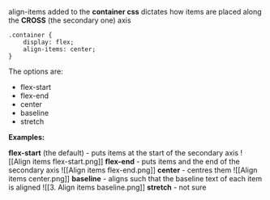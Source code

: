align-items added to the **container css** dictates how items are placed along the **CROSS** (the secondary one) axis

```
.container {
	display: flex;
	align-items: center;
}
```

The options are:
- flex-start
- flex-end
- center
- baseline
- stretch

**Examples:**

**flex-start** (the default) - puts items at the start of the secondary axis
![[Align items flex-start.png]]
**flex-end** - puts items and the end of the secondary axis
![[Align items flex-end.png]]
**center** - centres them
![[Align items center.png]]
**baseline** - aligns such that the baseline text of each item is aligned
![[3. Align items baseline.png]]
**stretch** - not sure
